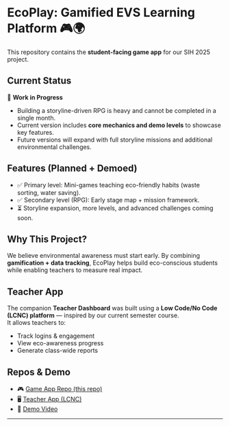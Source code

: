 # EcoPlay: Gamified EVS Learning Platform 🎮🌍

This repository contains the **student-facing game app** for our SIH 2025 project.

## Current Status
🚧 **Work in Progress**  
- Building a storyline-driven RPG is heavy and cannot be completed in a single month.  
- Current version includes **core mechanics and demo levels** to showcase key features.  
- Future versions will expand with full storyline missions and additional environmental challenges.  

## Features (Planned + Demoed)
- ✅ Primary level: Mini-games teaching eco-friendly habits (waste sorting, water saving).  
- ✅ Secondary level (RPG): Early stage map + mission framework.  
- ⏳ Storyline expansion, more levels, and advanced challenges coming soon.  

## Why This Project?
We believe environmental awareness must start early. By combining **gamification + data tracking**, EcoPlay helps build eco-conscious students while enabling teachers to measure real impact.  

## Teacher App
The companion **Teacher Dashboard** was built using a **Low Code/No Code (LCNC) platform** — inspired by our current semester course.  
It allows teachers to:
- Track logins & engagement
- View eco-awareness progress
- Generate class-wide reports

## Repos & Demo
- 🎮 [Game App Repo (this repo)](https://github.com/shdwcodr/gamified-evs-learning-platform)  
- 🖥️ [Teacher App (LCNC)](https://youtube.com/shorts/AwVgChEUhk4?feature=share)  
- 🎥 [Demo Video](https://youtu.be/4oFJTnVxnrA)  

---

